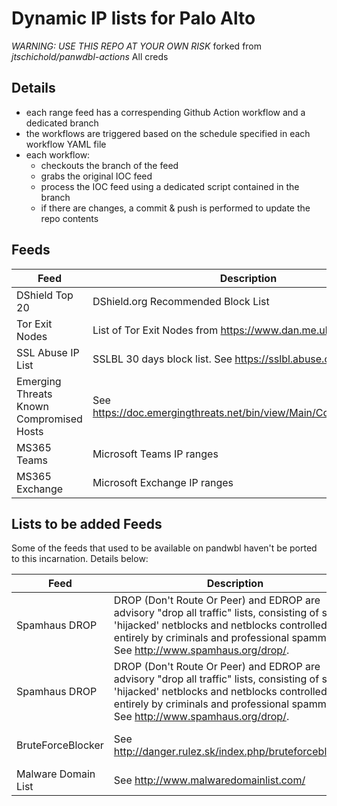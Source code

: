 # Dynamic IP lists for Palo Alto

*WARNING: USE THIS REPO AT YOUR OWN RISK*
forked from *jtschichold/panwdbl-actions* All creds

## Details

- each range feed has a correspending Github Action workflow and a dedicated branch
- the workflows are triggered based on the schedule specified in each workflow YAML file
- each workflow:
    * checkouts the branch of the feed
    * grabs the original IOC feed
    * process the IOC feed using a dedicated script contained in the branch
    * if there are changes, a commit & push is performed to update the repo contents

## Feeds

| Feed                                     | Description                                                       | URL                                                                                    |
|------------------------------------------|-------------------------------------------------------------------|----------------------------------------------------------------------------------------|
| DShield Top 20                           | DShield.org Recommended Block List                                | https://raw.githubusercontent.com/K4S1/pan-dyn-lists/dshield/dshieldbl.txt             |
| Tor Exit Nodes                           | List of Tor Exit Nodes from https://www.dan.me.uk/tornodes        | https://raw.githubusercontent.com/K4S1/pan-dyn-lists/tor/exit-nodes.txt                |
| SSL Abuse IP List                        | SSLBL 30 days block list. See https://sslbl.abuse.ch/blacklist/   | https://raw.githubusercontent.com/K4S1/pan-dyn-lists/sslabuseiplist/sslabuseiplist.txt |
| Emerging Threats Known Compromised Hosts | See https://doc.emergingthreats.net/bin/view/Main/CompromisedHost | https://raw.githubusercontent.com/K4S1/pan-dyn-lists/etcompromised/etcompromised.txt   |
| MS365 Teams                              | Microsoft Teams IP ranges                                         | https://raw.githubusercontent.com/K4S1/pan-dyn-lists/ms365/Teams.txt                   |
| MS365 Exchange                           | Microsoft Exchange IP ranges                                      | https://raw.githubusercontent.com/K4S1/pan-dyn-lists/ms365/Exchange.txt                |


## Lists to be added Feeds

Some of the feeds that used to be available on pandwbl haven't be ported to this incarnation. Details below:

| Feed                | Description                                                                                                                                                                                                                        | URL                                                         | Notes                |
|---------------------|------------------------------------------------------------------------------------------------------------------------------------------------------------------------------------------------------------------------------------|-------------------------------------------------------------|----------------------|
| Spamhaus DROP       | DROP (Don't Route Or Peer) and EDROP are advisory "drop all traffic" lists, consisting of stolen 'hijacked' netblocks and netblocks controlled entirely by criminals and professional spammers. See http://www.spamhaus.org/drop/. | https://www.spamhaus.org/drop/drop.txt                      | Use the original URL |
| Spamhaus DROP       | DROP (Don't Route Or Peer) and EDROP are advisory "drop all traffic" lists, consisting of stolen 'hijacked' netblocks and netblocks controlled entirely by criminals and professional spammers. See http://www.spamhaus.org/drop/. | https://www.spamhaus.org/drop/edrop.txt                     | Use the original URL |
| BruteForceBlocker   | See http://danger.rulez.sk/index.php/bruteforceblocker/                                                                                                                                                                            | http://danger.rulez.sk/projects/bruteforceblocker/blist.php | Use the original URL |
| Malware Domain List | See http://www.malwaredomainlist.com/                                                                                                                                                                                              | http://www.malwaredomainlist.com/hostslist/ip.txt           | Seems inactive       |

